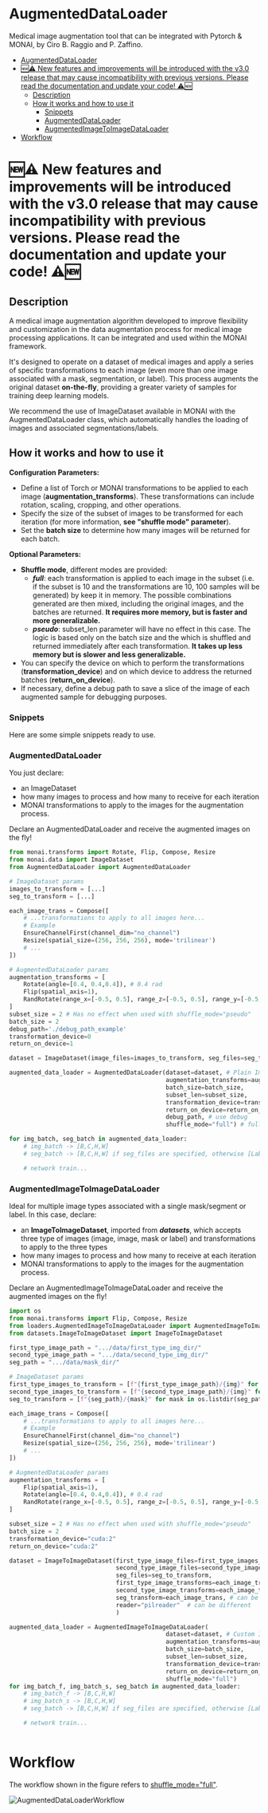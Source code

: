 # AugmentedDataLoader

Medical image augmentation tool that can be integrated with Pytorch & MONAI, by Ciro B. Raggio and P. Zaffino.

- [AugmentedDataLoader](#augmenteddataloader)
- [🆕⚠️ New features and improvements will be introduced with the v3.0 release that may cause incompatibility with previous versions. Please read the documentation and update your code! ⚠️🆕](#️-new-features-and-improvements-will-be-introduced-with-the-v30-release-that-may-cause-incompatibility-with-previous-versions-please-read-the-documentation-and-update-your-code-️)
  - [Description](#description)
  - [How it works and how to use it](#how-it-works-and-how-to-use-it)
    - [Snippets](#snippets)
    - [AugmentedDataLoader](#augmenteddataloader-1)
    - [AugmentedImageToImageDataLoader](#augmentedimagetoimagedataloader)
- [Workflow](#workflow)

# 🆕⚠️ New features and improvements will be introduced with the v3.0 release that may cause incompatibility with previous versions. Please read the documentation and update your code! ⚠️🆕

## Description

A medical image augmentation algorithm developed to improve flexibility and customization in the data augmentation process for medical image processing applications. It can be integrated and used within the MONAI framework.

It's designed to operate on a dataset of medical images and apply a series of specific transformations to each image (even more than one image associated with a mask, segmentation, or label). This process augments the original dataset **on-the-fly**, providing a greater variety of samples for training deep learning models.

We recommend the use of ImageDataset available in MONAI with the AugmentedDataLoader class, which automatically handles the loading of images and associated segmentations/labels.

## How it works and how to use it

**Configuration Parameters:**

- Define a list of Torch or MONAI transformations to be applied to each image (**augmentation_transforms**). These transformations can include rotation, scaling, cropping, and other operations.
- Specify the size of the subset of images to be transformed for each iteration (for more information, **see "shuffle mode" parameter**).
- Set the **batch size** to determine how many images will be returned for each batch.

**Optional Parameters:**

- **Shuffle mode**, different modes are provided:
  - ***full***: each transformation is applied to each image in the subset (i.e. if the subset is 10 and the transformations are 10, 100 samples will be generated) by keep it in memory.
    The possible combinations generated are then mixed, including the original images, and the batches are returned. **It requires more memory, but is faster and more generalizable.**
  - ***pseudo***: subset_len parameter will have no effect in this case.
    The logic is based only on the batch size and the which is shuffled and returned immediately after each transformation. **It takes up less memory but is slower and less generalizable.**
- You can specify the device on which to perform the transformations (**transformation_device**) and on which device to address the returned batches (**return_on_device**).
- If necessary, define a debug path to save a slice of the image of each augmented sample for debugging purposes.

### Snippets

Here are some simple snippets ready to use.

### AugmentedDataLoader

You just declare:

- an ImageDataset
- how many images to process and how many to receive for each iteration
- MONAI transformations to apply to the images for the augmentation process.

Declare an AugmentedDataLoader and receive the augmented images on the fly!

```python
from monai.transforms import Rotate, Flip, Compose, Resize
from monai.data import ImageDataset
from AugmentedDataLoader import AugmentedDataLoader

# ImageDataset params
images_to_transform = [...]
seg_to_transform = [...]

each_image_trans = Compose([
    # ...transformations to apply to all images here...
    # Example
    EnsureChannelFirst(channel_dim="no_channel")
    Resize(spatial_size=(256, 256, 256), mode='trilinear')
    # ...
])

# AugmentedDataLoader params
augmentation_transforms = [
    Rotate(angle=[0.4, 0.4,0.4]), # 0.4 rad
    Flip(spatial_axis=1),
    RandRotate(range_x=[-0.5, 0.5], range_z=[-0.5, 0.5], range_y=[-0.5, 0.5], prob=1, keep_size=True)
]
subset_size = 2 # Has no effect when used with shuffle_mode="pseudo"
batch_size = 2
debug_path='./debug_path_example'
transformation_device=0
return_on_device=1

dataset = ImageDataset(image_files=images_to_transform, seg_files=seg_to_transform, transform=each_image_trans, seg_transform=each_image_trans)

augmented_data_loader = AugmentedDataLoader(dataset=dataset, # Plain ImageDataset
                                            augmentation_transforms=augmentation_transforms, 
                                            batch_size=batch_size, 
                                            subset_len=subset_size, 
                                            transformation_device=transformation_device, 
                                            return_on_device=return_on_device,
                                            debug_path, # use debug 
                                            shuffle_mode="full") # full or pseudo, for other infos read the docs

for img_batch, seg_batch in augmented_data_loader:
    # img_batch -> [B,C,H,W]
    # seg_batch -> [B,C,H,W] if seg_files are specified, otherwise [Label1,Label2...,LabelN]

    # network train...

```

### AugmentedImageToImageDataLoader

Ideal for multiple image types associated with a single mask/segment or label. In this case, declare:

- an **ImageToImageDataset**, imported from ***datasets***, which accepts three type of images (image, image, mask or label) and transformations to apply to the three types
- how many images to process and how many to receive at each iteration
- MONAI transformations to apply to the images for the augmentation process.

Declare an AugmentedImageToImageDataLoader and receive the augmented images on the fly!

```python
import os
from monai.transforms import Flip, Compose, Resize
from loaders.AugmentedImageToImageDataLoader import AugmentedImageToImageDataLoader
from datasets.ImageToImageDataset import ImageToImageDataset

first_type_image_path = ".../data/first_type_img_dir/"
second_type_image_path = ".../data/second_type_img_dir/"
seg_path = ".../data/mask_dir/"

# ImageDataset params
first_type_images_to_transform = [f"{first_type_image_path}/{img}" for img in os.listdir(first_type_image_path)]
second_type_images_to_transform = [f"{second_type_image_path}/{img}" for img in os.listdir(second_type_image_path)]
seg_to_transform = [f"{seg_path}/{mask}" for mask in os.listdir(seg_path)]

each_image_trans = Compose([
    # ...transformations to apply to all images here...
    # Example
    EnsureChannelFirst(channel_dim="no_channel")
    Resize(spatial_size=(256, 256, 256), mode='trilinear')
    # ...
])

# AugmentedDataLoader params
augmentation_transforms = [
    Flip(spatial_axis=1),
    Rotate(angle=[0.4, 0.4,0.4]), # 0.4 rad
    RandRotate(range_x=[-0.5, 0.5], range_z=[-0.5, 0.5], range_y=[-0.5, 0.5], prob=1, keep_size=True)
]

subset_size = 2 # Has no effect when used with shuffle_mode="pseudo"
batch_size = 2
transformation_device="cuda:2"
return_on_device="cuda:2"

dataset = ImageToImageDataset(first_type_image_files=first_type_images_to_transform,
                              second_type_image_files=second_type_images_to_transform,
                              seg_files=seg_to_transform, 
                              first_type_image_transforms=each_image_trans, 
                              second_type_image_transforms=each_image_trans, # can be different
                              seg_transform=each_image_trans, # can be different
                              reader="pilreader"  # can be different
                              )

augmented_data_loader = AugmentedImageToImageDataLoader(
                                            dataset=dataset, # Custom ImageToImageDataset
                                            augmentation_transforms=augmentation_transforms, 
                                            batch_size=batch_size, 
                                            subset_len=subset_size, 
                                            transformation_device=transformation_device, 
                                            return_on_device=return_on_device,
                                            shuffle_mode="full")
for img_batch_f, img_batch_s, seg_batch in augmented_data_loader:
    # img_batch_f -> [B,C,H,W]
    # img_batch_s -> [B,C,H,W]
    # seg_batch -> [B,C,H,W] if seg_files are specified, otherwise [Label1,Label2...,LabelN]

    # network train...
  
```

# Workflow
The workflow shown in the figure refers to [shuffle_mode="full"](#how-it-works-and-how-to-use-it).

![AugmentedDataLoaderWorkflow](./assets/workflow.png)

